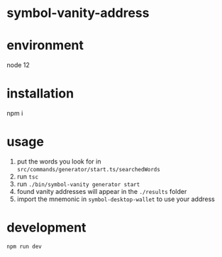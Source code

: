 # symbol-vanity-address

# environment
node 12

# installation
npm i

# usage
1. put the words you look for in `src/commands/generator/start.ts/searchedWords`
2. run `tsc`
3. run `./bin/symbol-vanity generator start`
4. found vanity addresses will appear in the `./results` folder
5. import the mnemonic in `symbol-desktop-wallet` to use your address

# development
`npm run dev`
